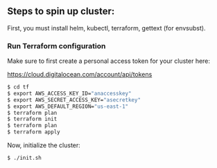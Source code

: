 ## Steps to spin up cluster:

First, you must install helm, kubectl, terraform, gettext (for envsubst).

### Run Terraform configuration

Make sure to first create a personal access token for your cluster here:

https://cloud.digitalocean.com/account/api/tokens

``` bash
$ cd tf
$ export AWS_ACCESS_KEY_ID="anaccesskey"
$ export AWS_SECRET_ACCESS_KEY="asecretkey"
$ export AWS_DEFAULT_REGION="us-east-1"
$ terraform plan
$ terraform init
$ terraform plan
$ terraform apply
```

Now, initialize the cluster:

```bash
$ ./init.sh
```
